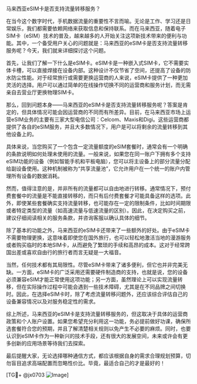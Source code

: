 马来西亚eSIM卡是否支持流量转移服务？

在当今这个数字时代，手机数据流量的重要性不言而喻。无论是工作、学习还是日常娱乐，我们都需要依赖网络来获取信息和保持联系。而在马来西亚，随着电子SIM卡（eSIM）技术的普及，越来越多的人开始关注这项新技术带来的便利与功能。其中，一个备受用户关心的问题就是：马来西亚的eSIM卡是否支持流量转移服务呢？今天，我们就来详细探讨这个问题。

首先，让我们了解一下什么是eSIM卡。eSIM卡是一种嵌入式SIM卡，它不需要实体卡槽，可以直接焊接在设备内部。这种设计不仅节省了空间，还提高了设备的防水防尘性能。对于经常旅行或需要更换运营商的人来说，eSIM卡提供了一种更加灵活的选择。用户可以通过简单的在线操作切换不同的运营商和服务计划，而无需亲自去营业厅更换物理SIM卡。

那么，回到问题本身——马来西亚的eSIM卡是否支持流量转移服务呢？答案是肯定的，但具体情况可能会因运营商的不同而有所差异。目前，在马来西亚市场上运营eSIM业务的主要有三家大型电信公司：Celcom、Maxis和Digi。这些运营商都提供了各自的eSIM服务，并且大多数情况下，用户是可以将剩余的流量转移到其他设备上的。

具体来说，当您购买了一个包含一定流量额度的eSIM套餐时，通常会有一个明确的条款说明如何处理未使用的流量。一般来说，如果您在同一账户下拥有多个支持eSIM功能的设备（例如智能手机和平板电脑），您可以将主设备上的部分流量分配给副设备使用。这种机制被称为“共享流量池”，它允许用户在一个统一的账户内管理所有设备的数据消耗。

然而，值得注意的是，并非所有的流量都可以自由地进行转移。通常情况下，预付费套餐中的流量是不能直接转移的，而只有后付费套餐才可能具备这样的选项。此外，即使某些套餐确实支持流量转移，也可能存在一定的限制条件，比如时间期限或者特定类型的流量（如高速流量与低速流量的区别）。因此，在决定购买之前，建议仔细阅读相关的服务条款，并咨询客服以确认具体的细节。

除了基本的功能之外，马来西亚的eSIM卡还带来了一些额外的好处。由于eSIM卡不需要物理更换，这意味着即使您在国外旅行，也可以轻松地激活当地的漫游服务或者购买临时的本地SIM卡，从而避免了繁琐的手续和高昂的成本。这对于经常跨国出差或喜欢自由行的旅行者而言无疑是一大福音。

当然，任何技术都有其局限性。尽管eSIM卡带来了诸多便利，但它也并非完美无缺。一方面，eSIM卡的广泛采用还需要硬件制造商的支持，也就是说，您的设备必须兼容eSIM才能正常使用这项功能；另一方面，虽然理论上可以实现流量转移，但在实际操作过程中可能会遇到一些技术障碍，尤其是在不同品牌之间切换时。因此，在选择eSIM卡时，除了考虑流量转移问题外，还应该综合评估自己的设备兼容情况以及对服务稳定性的需求。

综上所述，马来西亚的eSIM卡是支持流量转移服务的，但这取决于具体的运营商政策和个人账户设置。如果您希望充分利用这一功能，务必提前做好功课，确保所选套餐符合您的预期，并且了解清楚相关规则以免产生不必要的麻烦。同时，也要认识到eSIM卡作为一种新兴的技术手段，还有很大的发展空间，未来或许会有更多创新的应用场景等待我们去探索。

最后提醒大家，无论选择哪种通信方式，都应该根据自身的需求合理规划预算，切勿盲目追求高端配置而忽略性价比。毕竟，最适合自己的才是最好的！

[TG💪+ @jx0703 ![Image](https://github.com/user-attachments/assets/dbca1d08-cadb-493c-b0ec-ad6f7a83f270)]
